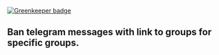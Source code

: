 
[![Greenkeeper badge](https://badges.greenkeeper.io/BorisOsipov/tg-bot-kickspam.svg)](https://greenkeeper.io/)
## Ban telegram messages with link to groups for specific groups.
